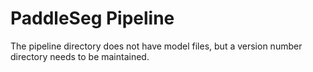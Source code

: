 # PaddleSeg Pipeline

The pipeline directory does not have model files, but a version number directory needs to be maintained.
